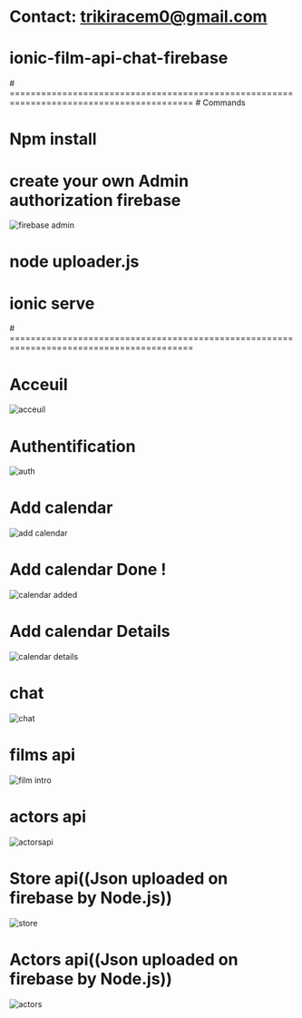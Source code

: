 ﻿# Contact: trikiracem0@gmail.com
# ionic-film-api-chat-firebase
﻿# =========================================================================================
﻿# Commands
# Npm install
 # create your own Admin authorization firebase
 ![firebase admin](https://user-images.githubusercontent.com/84456341/147851990-e1631f7a-8524-4195-a86c-f100d168e3f5.JPG)
# node uploader.js 
# ionic serve
﻿# =========================================================================================
# Acceuil
![acceuil](https://user-images.githubusercontent.com/84456341/147851792-2c87324c-fc96-4eb3-87f9-f34dd07c01be.JPG)
# Authentification
![auth](https://user-images.githubusercontent.com/84456341/147851801-d28d9234-c5ae-4639-87d1-2f3229406da5.JPG)
# Add calendar
![add calendar](https://user-images.githubusercontent.com/84456341/147851818-3bbfac4b-c7cf-4c81-a397-25b1e043bb62.JPG)
# Add calendar Done !
![calendar added](https://user-images.githubusercontent.com/84456341/147851825-0bf9eaae-65b8-4d93-9f64-42e7c9e8f7ce.JPG)
# Add calendar Details
![calendar details](https://user-images.githubusercontent.com/84456341/147851833-79241e96-a3b8-4b4d-889a-cd4735b1a682.JPG)
# chat
![chat](https://user-images.githubusercontent.com/84456341/147851845-6deeb692-1ec5-4355-be6a-47e8018268c7.JPG)
# films api
![film intro](https://user-images.githubusercontent.com/84456341/147851857-c42e8067-d03e-4871-b662-ea95ec513768.JPG)
# actors api
![actorsapi](https://user-images.githubusercontent.com/84456341/147851877-bf62df61-e412-4578-8b39-79a1fd9289d4.JPG)
# Store api((Json uploaded on firebase by Node.js))
![store](https://user-images.githubusercontent.com/84456341/147851902-a3fb4f38-1a2f-494e-a870-bbf0300649f5.JPG)
# Actors api((Json uploaded on firebase by Node.js))
![actors](https://user-images.githubusercontent.com/84456341/147851911-40cc4fd2-9a55-4978-aa14-d2aebfdb2dcc.JPG)

